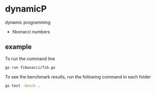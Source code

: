 # dynamicP
dynamic programming

* fibonacci numbers


## example

To run the command line

```bash
go run fibonacci/fib.go
```

To see the benchmark results, run the following command in each folder

```bash
go test -bench .
```
